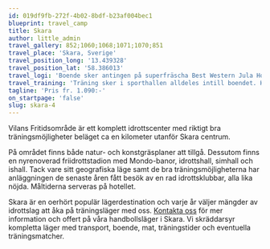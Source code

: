 ```yaml
---
id: 019df9fb-272f-4b02-8bdf-b23af004bec1
blueprint: travel_camp
title: Skara
author: little_admin
travel_gallery: 852;1060;1068;1071;1070;851
travel_place: 'Skara, Sverige'
travel_position_long: '13.439328'
travel_position_lat: '58.386013'
travel_logi: 'Boende sker antingen på superfräscha Best Western Jula Hotell & Konferens i 4-bäddsrum alt i stugor precis bredvid hotellet. Tillägg vid boende på hotellet i 1-3-bäddsrum och stugboende inkl. dusch/wc.'
travel_training: 'Träning sker i sporthallen alldeles intill boendet. Här finns även en friidrottsarena, ishall, simhall och inomhushall.'
tagline: 'Pris fr. 1.090:-'
on_startpage: 'false'
slug: skara-4
---
```

<p>Vilans Fritidsområde är ett komplett idrottscenter med riktigt bra träningsmöjligheter beläget ca en kilometer utanför Skara centrum.</p>
<p>På området finns både natur- och konstgräsplaner att tillgå. Dessutom finns en nyrenoverad friidrottstadion med Mondo-banor, idrottshall, simhall och ishall. Tack vare sitt geografiska läge samt de bra träningsmöjligheterna har anläggningen de senaste åren fått besök av en rad idrottsklubbar, alla lika nöjda. Måltiderna serveras på hotellet.</p>
<p>Skara är en oerhört populär lägerdestination och varje år väljer mängder av idrottslag att åka på träningsläger med oss. <a href="https://olka.se/traningslager/handboll/sverige/skara-4/#booking">Kontakta oss</a> för mer information och offert på våra handbollsläger i Skara. Vi skräddarsyr kompletta läger med transport, boende, mat, träningstider och eventuella träningsmatcher.</p>
